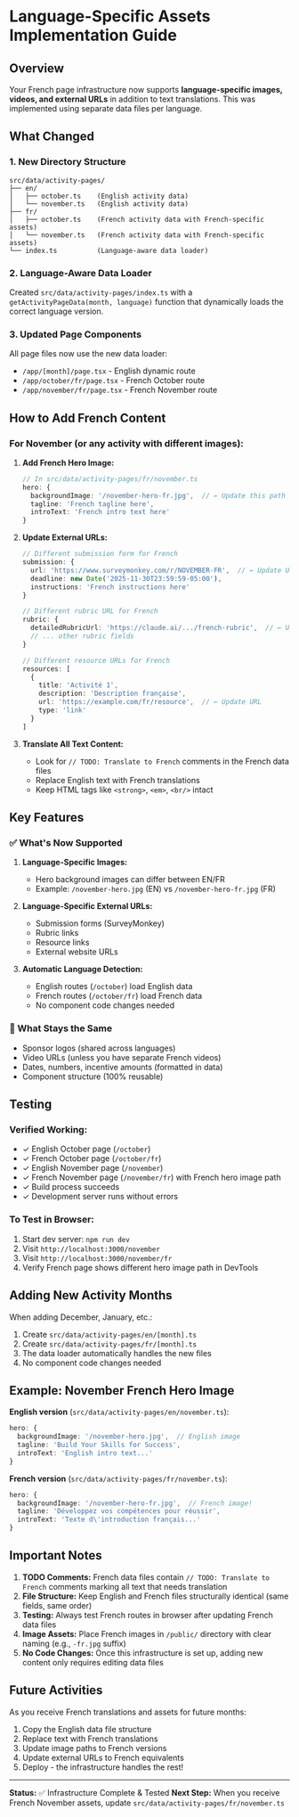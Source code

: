 # Language-Specific Assets Implementation Guide

## Overview

Your French page infrastructure now supports **language-specific images, videos, and external URLs** in addition to text translations. This was implemented using separate data files per language.

## What Changed

### 1. New Directory Structure

```
src/data/activity-pages/
├── en/
│   ├── october.ts    (English activity data)
│   └── november.ts   (English activity data)
├── fr/
│   ├── october.ts    (French activity data with French-specific assets)
│   └── november.ts   (French activity data with French-specific assets)
└── index.ts          (Language-aware data loader)
```

### 2. Language-Aware Data Loader

Created `src/data/activity-pages/index.ts` with a `getActivityPageData(month, language)` function that dynamically loads the correct language version.

### 3. Updated Page Components

All page files now use the new data loader:
- `/app/[month]/page.tsx` - English dynamic route
- `/app/october/fr/page.tsx` - French October route
- `/app/november/fr/page.tsx` - French November route

## How to Add French Content

### For November (or any activity with different images):

1. **Add French Hero Image:**
   ```typescript
   // In src/data/activity-pages/fr/november.ts
   hero: {
     backgroundImage: '/november-hero-fr.jpg',  // ← Update this path
     tagline: 'French tagline here',
     introText: 'French intro text here'
   }
   ```

2. **Update External URLs:**
   ```typescript
   // Different submission form for French
   submission: {
     url: 'https://www.surveymonkey.com/r/NOVEMBER-FR',  // ← Update URL
     deadline: new Date('2025-11-30T23:59:59-05:00'),
     instructions: 'French instructions here'
   }

   // Different rubric URL for French
   rubric: {
     detailedRubricUrl: 'https://claude.ai/.../french-rubric',  // ← Update URL
     // ... other rubric fields
   }

   // Different resource URLs for French
   resources: [
     {
       title: 'Activité 1',
       description: 'Description française',
       url: 'https://example.com/fr/resource',  // ← Update URL
       type: 'link'
     }
   ]
   ```

3. **Translate All Text Content:**
   - Look for `// TODO: Translate to French` comments in the French data files
   - Replace English text with French translations
   - Keep HTML tags like `<strong>`, `<em>`, `<br/>` intact

## Key Features

### ✅ What's Now Supported

1. **Language-Specific Images:**
   - Hero background images can differ between EN/FR
   - Example: `/november-hero.jpg` (EN) vs `/november-hero-fr.jpg` (FR)

2. **Language-Specific External URLs:**
   - Submission forms (SurveyMonkey)
   - Rubric links
   - Resource links
   - External website URLs

3. **Automatic Language Detection:**
   - English routes (`/october`) load English data
   - French routes (`/october/fr`) load French data
   - No component code changes needed

### 🔄 What Stays the Same

- Sponsor logos (shared across languages)
- Video URLs (unless you have separate French videos)
- Dates, numbers, incentive amounts (formatted in data)
- Component structure (100% reusable)

## Testing

### Verified Working:
- ✓ English October page (`/october`)
- ✓ French October page (`/october/fr`)
- ✓ English November page (`/november`)
- ✓ French November page (`/november/fr`) with French hero image path
- ✓ Build process succeeds
- ✓ Development server runs without errors

### To Test in Browser:
1. Start dev server: `npm run dev`
2. Visit `http://localhost:3000/november`
3. Visit `http://localhost:3000/november/fr`
4. Verify French page shows different hero image path in DevTools

## Adding New Activity Months

When adding December, January, etc.:

1. Create `src/data/activity-pages/en/[month].ts`
2. Create `src/data/activity-pages/fr/[month].ts`
3. The data loader automatically handles the new files
4. No component code changes needed

## Example: November French Hero Image

**English version** (`src/data/activity-pages/en/november.ts`):
```typescript
hero: {
  backgroundImage: '/november-hero.jpg',  // English image
  tagline: 'Build Your Skills for Success',
  introText: 'English intro text...'
}
```

**French version** (`src/data/activity-pages/fr/november.ts`):
```typescript
hero: {
  backgroundImage: '/november-hero-fr.jpg',  // French image!
  tagline: 'Développez vos compétences pour réussir',
  introText: 'Texte d\'introduction français...'
}
```

## Important Notes

1. **TODO Comments:** French data files contain `// TODO: Translate to French` comments marking all text that needs translation
2. **File Structure:** Keep English and French files structurally identical (same fields, same order)
3. **Testing:** Always test French routes in browser after updating French data files
4. **Image Assets:** Place French images in `/public/` directory with clear naming (e.g., `-fr.jpg` suffix)
5. **No Code Changes:** Once this infrastructure is set up, adding new content only requires editing data files

## Future Activities

As you receive French translations and assets for future months:
1. Copy the English data file structure
2. Replace text with French translations
3. Update image paths to French versions
4. Update external URLs to French equivalents
5. Deploy - the infrastructure handles the rest!

---

**Status:** ✅ Infrastructure Complete & Tested
**Next Step:** When you receive French November assets, update `src/data/activity-pages/fr/november.ts`
